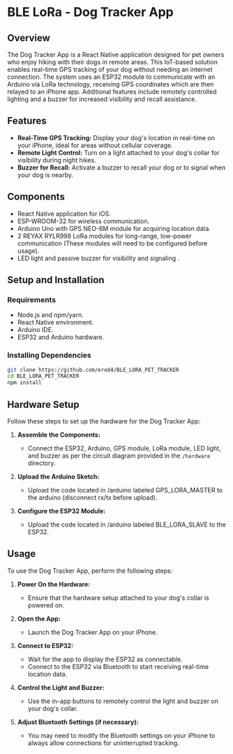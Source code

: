 # BLE LoRa - Dog Tracker App

## Overview
The Dog Tracker App is a React Native application designed for pet owners who enjoy hiking with their dogs in remote areas. This IoT-based solution enables real-time GPS tracking of your dog without needing an internet connection. The system uses an ESP32 module to communicate with an Arduino via LoRa technology, receiving GPS coordinates which are then relayed to an iPhone app. Additional features include remotely controlled lighting and a buzzer for increased visibility and recall assistance.

## Features
- **Real-Time GPS Tracking:** Display your dog's location in real-time on your iPhone, ideal for areas without cellular coverage.
- **Remote Light Control:** Turn on a light attached to your dog's collar for visibility during night hikes.
- **Buzzer for Recall:** Activate a buzzer to recall your dog or to signal when your dog is nearby.

## Components
- React Native application for iOS.
- ESP-WROOM-32 for wireless communication.
- Arduino Uno with GPS NEO-6M module for acquiring location data.
- 2 REYAX RYLR998 LoRa modules for long-range, low-power communication (These modules will need to be configured before usage).
- LED light and passive buzzer for visibility and signaling .

## Setup and Installation

### Requirements
- Node.js and npm/yarn.
- React Native environment.
- Arduino IDE.
- ESP32 and Arduino hardware.

### Installing Dependencies
```bash
git clone https://github.com/erod4/BLE_LORA_PET_TRACKER
cd BLE_LORA_PET_TRACKER
npm install
```
## Hardware Setup
Follow these steps to set up the hardware for the Dog Tracker App:

1. **Assemble the Components:**
   - Connect the ESP32, Arduino, GPS module, LoRa module, LED light, and buzzer as per the circuit diagram provided in the `/hardware` directory.

2. **Upload the Arduino Sketch:**
   - Upload the code located in /arduino labeled GPS_LORA_MASTER to the arduino (disconnect rx/tx before upload).

3. **Configure the ESP32 Module:**
   - Upload the code located in /arduino labeled BLE_LORA_SLAVE to the ESP32.

## Usage
To use the Dog Tracker App, perform the following steps:

1. **Power On the Hardware:**
   - Ensure that the hardware setup attached to your dog's collar is powered on.

2. **Open the App:**
   - Launch the Dog Tracker App on your iPhone.

3. **Connect to ESP32:**
   - Wait for the app to display the ESP32 as connectable.
   - Connect to the ESP32 via Bluetooth to start receiving real-time location data.

4. **Control the Light and Buzzer:**
   - Use the in-app buttons to remotely control the light and buzzer on your dog's collar.

5. **Adjust Bluetooth Settings (if necessary):**
   - You may need to modify the Bluetooth settings on your iPhone to always allow connections for uninterrupted tracking.
